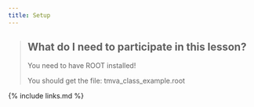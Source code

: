 ```yaml
---
title: Setup
---
```


> ## What do I need to participate in this lesson?
> You need to have ROOT installed! 
>
> You should get the file: tmva_class_example.root

{% include links.md %}
